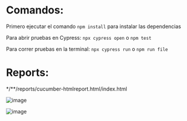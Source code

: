 
# Comandos:

Primero ejecutar el comando `npm install` para instalar las dependencias

Para abrir pruebas en Cypress: `npx cypress open` o `npm test` 

Para correr pruebas en la terminal: `npx cypress run` o `npm run file` 

# Reports:
*/**/reports/cucumber-htmlreport.html/index.html 

![image](https://user-images.githubusercontent.com/77993008/212497282-5b1f388c-ab26-45cd-b4d3-777942b3b184.png)

![image](https://user-images.githubusercontent.com/77993008/212497351-4176d6ff-805c-464b-8a7e-c03801ee75e6.png)
